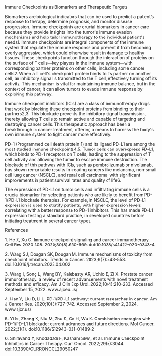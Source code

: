 Immune Checkpoints as Biomarkers and Therapeutic Targets

Biomarkers are biological indicators that can be used to predict a patient’s response to therapy, determine prognosis, and monitor disease progression. Immune checkpoints are crucial biomarkers in cancer care because they provide insights into the tumor's immune evasion mechanisms and help tailor immunotherapy to the individual patient's needs1. Immune checkpoints are integral components of the immune system that regulate the immune response and prevent it from becoming overly aggressive, which could otherwise result in damage to healthy tissues. These checkpoints function through the interaction of proteins on the surface of T cells—key players in the immune system—with corresponding partner proteins on other cells, including some cancer cells2. When a T cell's checkpoint protein binds to its partner on another cell, an inhibitory signal is transmitted to the T cell, effectively turning off its activity. This mechanism is vital for maintaining immune balance, but in the context of cancer, it can allow tumors to evade immune response by exploiting this pathway.

Immune checkpoint inhibitors (ICIs) are a class of immunotherapy drugs that work by blocking these checkpoint proteins from binding to their partners2,3. This blockade prevents the inhibitory signal transmission, thereby allowing T cells to remain active and capable of targeting and destroying cancer cells. This therapeutic approach has been a breakthrough in cancer treatment, offering a means to harness the body's own immune system to fight cancer more effectively. 

PD-1 (Programmed cell death protein 1) and its ligand PD-L1 are among the most studied immune checkpoints4,5. Tumor cells can overexpress PD-L1, which binds to PD-1 receptors on T cells, leading to the suppression of T cell activity and allowing the tumor to escape immune destruction. The blockade of this pathway with ICIs, such as pembrolizumab or nivolumab, has shown remarkable results in treating cancers like melanoma, non-small cell lung cancer (NSCLC), and renal cell carcinoma, with significant improvements in patient survival rates and quality of life6.

The expression of PD-L1 on tumor cells and infiltrating immune cells is a crucial biomarker for selecting patients who are likely to benefit from PD-1/PD-L1 blockade therapies. For example, in NSCLC, the level of PD-L1 expression is used to stratify patients, with higher expression levels correlating with a better response to PD-1 inhibitors. This has made PD-L1 expression testing a standard practice, in developed countries before initiating treatment in several cancer types.

References

1\. He X, Xu C. Immune checkpoint signaling and cancer immunotherapy. Cell Res 2020 308. 2020;30(8):660-669. doi:10.1038/s41422-020-0343-4

2\. Wang SJ, Dougan SK, Dougan M. Immune mechanisms of toxicity from checkpoint inhibitors. Trends in Cancer. 2023;9(7):543-553. doi:10.1016/j.trecan.2023.04.002

3\. Wang I, Song L, Wang BY, Kalebasty AR, Uchio E, Zi X. Prostate cancer immunotherapy: a review of recent advancements with novel treatment methods and efficacy. Am J Clin Exp Urol. 2022;10(4):210-233. Accessed September 15, 2022. www\.ajceu.us/

4\. Han Y, Liu D, Li L. PD-1/PD-L1 pathway: current researches in cancer. Am J Cancer Res. 2020;10(3):727-742. Accessed September 2, 2024. www\.ajcr.us/

5\. Yi M, Zheng X, Niu M, Zhu S, Ge H, Wu K. Combination strategies with PD-1/PD-L1 blockade: current advances and future directions. Mol Cancer. 2022;21(1). doi:10.1186/S12943-021-01489-2

6\. Shiravand Y, Khodadadi F, Kashani SMA, et al. Immune Checkpoint Inhibitors in Cancer Therapy. Curr Oncol. 2022;29(5):3044. doi:10.3390/CURRONCOL29050247
